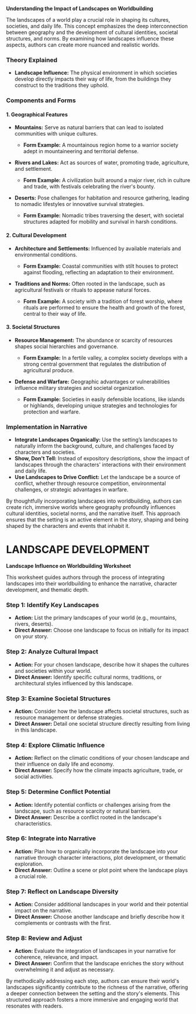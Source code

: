 **Understanding the Impact of Landscapes on Worldbuilding**

The landscapes of a world play a crucial role in shaping its cultures, societies, and daily life. This concept emphasizes the deep interconnection between geography and the development of cultural identities, societal structures, and norms. By examining how landscapes influence these aspects, authors can create more nuanced and realistic worlds.

### Theory Explained

- **Landscape Influence:** The physical environment in which societies develop directly impacts their way of life, from the buildings they construct to the traditions they uphold.

### Components and Forms

#### 1. **Geographical Features**

- **Mountains:** Serve as natural barriers that can lead to isolated communities with unique cultures.
  - **Form Example:** A mountainous region home to a warrior society adept in mountaineering and territorial defense.
  
- **Rivers and Lakes:** Act as sources of water, promoting trade, agriculture, and settlement.
  - **Form Example:** A civilization built around a major river, rich in culture and trade, with festivals celebrating the river's bounty.

- **Deserts:** Pose challenges for habitation and resource gathering, leading to nomadic lifestyles or innovative survival strategies.
  - **Form Example:** Nomadic tribes traversing the desert, with societal structures adapted for mobility and survival in harsh conditions.

#### 2. **Cultural Development**

- **Architecture and Settlements:** Influenced by available materials and environmental conditions.
  - **Form Example:** Coastal communities with stilt houses to protect against flooding, reflecting an adaptation to their environment.

- **Traditions and Norms:** Often rooted in the landscape, such as agricultural festivals or rituals to appease natural forces.
  - **Form Example:** A society with a tradition of forest worship, where rituals are performed to ensure the health and growth of the forest, central to their way of life.

#### 3. **Societal Structures**

- **Resource Management:** The abundance or scarcity of resources shapes social hierarchies and governance.
  - **Form Example:** In a fertile valley, a complex society develops with a strong central government that regulates the distribution of agricultural produce.

- **Defense and Warfare:** Geographic advantages or vulnerabilities influence military strategies and societal organization.
  - **Form Example:** Societies in easily defensible locations, like islands or highlands, developing unique strategies and technologies for protection and warfare.

### Implementation in Narrative

- **Integrate Landscapes Organically:** Use the setting’s landscapes to naturally inform the background, culture, and challenges faced by characters and societies.
- **Show, Don't Tell:** Instead of expository descriptions, show the impact of landscapes through the characters' interactions with their environment and daily life.
- **Use Landscapes to Drive Conflict:** Let the landscape be a source of conflict, whether through resource competition, environmental challenges, or strategic advantages in warfare.

By thoughtfully incorporating landscapes into worldbuilding, authors can create rich, immersive worlds where geography profoundly influences cultural identities, societal norms, and the narrative itself. This approach ensures that the setting is an active element in the story, shaping and being shaped by the characters and events that inhabit it.


# LANDSCAPE DEVELOPMENT 

**Landscape Influence on Worldbuilding Worksheet**

This worksheet guides authors through the process of integrating landscapes into their worldbuilding to enhance the narrative, character development, and thematic depth.

### Step 1: Identify Key Landscapes

- **Action:** List the primary landscapes of your world (e.g., mountains, rivers, deserts).
- **Direct Answer:** Choose one landscape to focus on initially for its impact on your story.

### Step 2: Analyze Cultural Impact

- **Action:** For your chosen landscape, describe how it shapes the cultures and societies within your world.
- **Direct Answer:** Identify specific cultural norms, traditions, or architectural styles influenced by this landscape.

### Step 3: Examine Societal Structures

- **Action:** Consider how the landscape affects societal structures, such as resource management or defense strategies.
- **Direct Answer:** Detail one societal structure directly resulting from living in this landscape.

### Step 4: Explore Climatic Influence

- **Action:** Reflect on the climatic conditions of your chosen landscape and their influence on daily life and economy.
- **Direct Answer:** Specify how the climate impacts agriculture, trade, or social activities.

### Step 5: Determine Conflict Potential

- **Action:** Identify potential conflicts or challenges arising from the landscape, such as resource scarcity or natural barriers.
- **Direct Answer:** Describe a conflict rooted in the landscape's characteristics.

### Step 6: Integrate into Narrative

- **Action:** Plan how to organically incorporate the landscape into your narrative through character interactions, plot development, or thematic exploration.
- **Direct Answer:** Outline a scene or plot point where the landscape plays a crucial role.

### Step 7: Reflect on Landscape Diversity

- **Action:** Consider additional landscapes in your world and their potential impact on the narrative.
- **Direct Answer:** Choose another landscape and briefly describe how it complements or contrasts with the first.

### Step 8: Review and Adjust

- **Action:** Evaluate the integration of landscapes in your narrative for coherence, relevance, and impact.
- **Direct Answer:** Confirm that the landscape enriches the story without overwhelming it and adjust as necessary.

By methodically addressing each step, authors can ensure their world's landscapes significantly contribute to the richness of the narrative, offering a deeper connection between the setting and the story's elements. This structured approach fosters a more immersive and engaging world that resonates with readers.